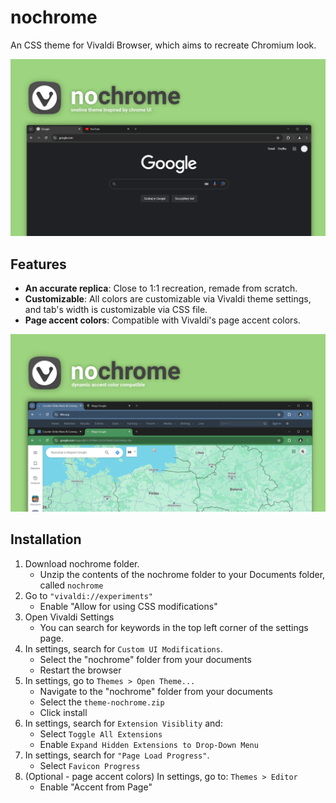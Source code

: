 # nochrome
An CSS theme for Vivaldi Browser, which aims to recreate Chromium look.

![screenshot 1.png](screenshot%201.png)

## Features
- **An accurate replica**: Close to 1:1 recreation, remade from scratch.
- **Customizable**: All colors are customizable via Vivaldi theme settings, and tab's width is customizable via CSS file.
- **Page accent colors**: Compatible with Vivaldi's page accent colors.

![screenshot 2.png](screenshot%202.png)

## Installation
1. Download nochrome folder.
	* Unzip the contents of the nochrome folder to your Documents folder, called `nochrome`
2. Go to `"vivaldi://experiments"`
	* Enable "Allow for using CSS modifications"
3. Open Vivaldi Settings
	* You can search for keywords in the top left corner of the settings page.
4. In settings, search for `Custom UI Modifications`.
	* Select the "nochrome" folder from your documents
    * Restart the browser
5. In settings, go to `Themes > Open Theme...`
	* Navigate to the "nochrome" folder from your documents
	* Select the `theme-nochrome.zip`
	* Click install
6. In settings, search for `Extension Visiblity` and:
	* Select `Toggle All Extensions`
	* Enable `Expand Hidden Extensions to Drop-Down Menu`
7. In settings, search for `"Page Load Progress"`.
	* Select `Favicon Progress`
8. (Optional - page accent colors) In settings, go to: `Themes > Editor`
	* Enable "Accent from Page"
